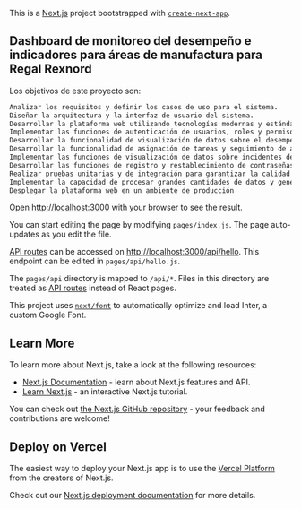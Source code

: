 This is a [Next.js](https://nextjs.org/) project bootstrapped with [`create-next-app`](https://github.com/vercel/next.js/tree/canary/packages/create-next-app).

## Dashboard de monitoreo del desempeño e indicadores para áreas de manufactura para Regal Rexnord

Los objetivos de este proyecto son:

```bash
Analizar los requisitos y definir los casos de uso para el sistema.
Diseñar la arquitectura y la interfaz de usuario del sistema.
Desarrollar la plataforma web utilizando tecnologías modernas y estándares de seguridad.
Implementar las funciones de autenticación de usuarios, roles y permisos.
Desarrollar la funcionalidad de visualización de datos sobre el desempeño de los empleados y las actividades de producción.
Desarrollar la funcionalidad de asignación de tareas y seguimiento de actividades.
Implementar las funciones de visualización de datos sobre incidentes de seguridad y de manufactura.
Desarrollar las funciones de registro y restablecimiento de contraseñas para los usuarios.
Realizar pruebas unitarias y de integración para garantizar la calidad del sistema.
Implementar la capacidad de procesar grandes cantidades de datos y generar estadísticas precisas.
Desplegar la plataforma web en un ambiente de producción
```

Open [http://localhost:3000](http://localhost:3000) with your browser to see the result.

You can start editing the page by modifying `pages/index.js`. The page auto-updates as you edit the file.

[API routes](https://nextjs.org/docs/api-routes/introduction) can be accessed on [http://localhost:3000/api/hello](http://localhost:3000/api/hello). This endpoint can be edited in `pages/api/hello.js`.

The `pages/api` directory is mapped to `/api/*`. Files in this directory are treated as [API routes](https://nextjs.org/docs/api-routes/introduction) instead of React pages.

This project uses [`next/font`](https://nextjs.org/docs/basic-features/font-optimization) to automatically optimize and load Inter, a custom Google Font.

## Learn More

To learn more about Next.js, take a look at the following resources:

- [Next.js Documentation](https://nextjs.org/docs) - learn about Next.js features and API.
- [Learn Next.js](https://nextjs.org/learn) - an interactive Next.js tutorial.

You can check out [the Next.js GitHub repository](https://github.com/vercel/next.js/) - your feedback and contributions are welcome!

## Deploy on Vercel

The easiest way to deploy your Next.js app is to use the [Vercel Platform](https://vercel.com/new?utm_medium=default-template&filter=next.js&utm_source=create-next-app&utm_campaign=create-next-app-readme) from the creators of Next.js.

Check out our [Next.js deployment documentation](https://nextjs.org/docs/deployment) for more details.

